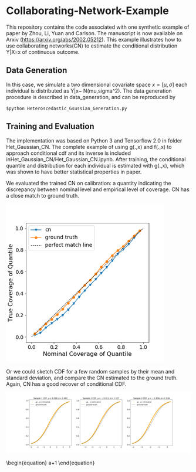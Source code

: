 # Collaborating-Network-Example

This repository contains the code associated with one synthetic example of paper by Zhou, Li, Yuan and Carlson. The manuscript is now available on Arxiv (https://arxiv.org/abs/2002.05212). This example illustrates how to use collaborating networks(CN) to estimate the conditional distribution Y|X=x of continuous outcome.

## Data Generation
In this case, we simulate a two dimensional covariate space $x=[\mu,\sigma]$ each individual is distributed as Y|x~ N(mu,sigma^2). The data generation procedure is described in data_generation, and can be reproduced by
    
    $python Heteroscedastic_Gsussian_Generation.py
    

## Training and Evaluation
The implementation was based on Python 3 and Tensorflow 2.0 in folder Het_Gaussian_CN. The complete example of using g(.,x) and f(.,x) to approach conditional cdf and its inverse is included inHet_Gaussian_CN/Het_Gaussian_CN.ipynb. After training, the conditional quantile and distribution for each individual is estimated with g(.,x), which was shown to have better statistical properties in paper.

We evaluated the trained CN on calibration: a quantity indicating the discrepancy between nominal level and empirical level of coverage. CN has a close match to ground truth.

![calib](Het_Gaussian_CN/calibration.png)


Or we could sketch CDF for a few random samples by their mean and standard deviation, and compare the CN estimated to the ground truth. Again, CN has a good recover of conditional CDF.

![cdf](Het_Gaussian_CN/cdf.png)

\begin{equation}
a+1
\end{equation}

